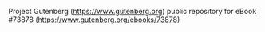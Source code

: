 Project Gutenberg (https://www.gutenberg.org) public repository for
eBook #73878 (https://www.gutenberg.org/ebooks/73878)
